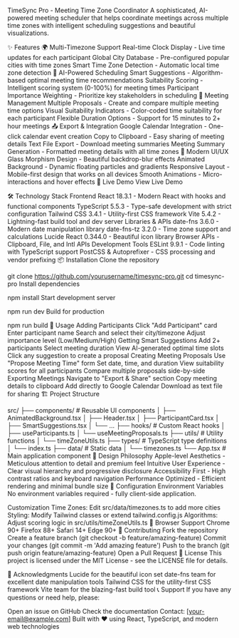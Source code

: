 TimeSync Pro - Meeting Time Zone Coordinator
A sophisticated, AI-powered meeting scheduler that helps coordinate meetings across multiple time zones with intelligent scheduling suggestions and beautiful visualizations.

   

✨ Features
🌍 Multi-Timezone Support
Real-time Clock Display - Live time updates for each participant
Global City Database - Pre-configured popular cities with time zones
Smart Time Zone Detection - Automatic local time zone detection
🤖 AI-Powered Scheduling
Smart Suggestions - Algorithm-based optimal meeting time recommendations
Suitability Scoring - Intelligent scoring system (0-100%) for meeting times
Participant Importance Weighting - Prioritize key stakeholders in scheduling
📅 Meeting Management
Multiple Proposals - Create and compare multiple meeting time options
Visual Suitability Indicators - Color-coded time suitability for each participant
Flexible Duration Options - Support for 15 minutes to 2+ hour meetings
📤 Export & Integration
Google Calendar Integration - One-click calendar event creation
Copy to Clipboard - Easy sharing of meeting details
Text File Export - Download meeting summaries
Meeting Summary Generation - Formatted meeting details with all time zones
🎨 Modern UI/UX
Glass Morphism Design - Beautiful backdrop-blur effects
Animated Background - Dynamic floating particles and gradients
Responsive Layout - Mobile-first design that works on all devices
Smooth Animations - Micro-interactions and hover effects
🚀 Live Demo
View Live Demo

🛠️ Technology Stack
Frontend
React 18.3.1 - Modern React with hooks and functional components
TypeScript 5.5.3 - Type-safe development with strict configuration
Tailwind CSS 3.4.1 - Utility-first CSS framework
Vite 5.4.2 - Lightning-fast build tool and dev server
Libraries & APIs
date-fns 3.6.0 - Modern date manipulation library
date-fns-tz 3.2.0 - Time zone support and calculations
Lucide React 0.344.0 - Beautiful icon library
Browser APIs - Clipboard, File, and Intl APIs
Development Tools
ESLint 9.9.1 - Code linting with TypeScript support
PostCSS & Autoprefixer - CSS processing and vendor prefixing
📦 Installation
Clone the repository


git clone https://github.com/yourusername/timesync-pro.git
cd timesync-pro
Install dependencies


npm install
Start development server


npm run dev
Build for production


npm run build
🎯 Usage
Adding Participants
Click "Add Participant" card
Enter participant name
Search and select their city/timezone
Adjust importance level (Low/Medium/High)
Getting Smart Suggestions
Add 2+ participants
Select meeting duration
View AI-generated optimal time slots
Click any suggestion to create a proposal
Creating Meeting Proposals
Use "Propose Meeting Time" form
Set date, time, and duration
View suitability scores for all participants
Compare multiple proposals side-by-side
Exporting Meetings
Navigate to "Export & Share" section
Copy meeting details to clipboard
Add directly to Google Calendar
Download as text file for sharing
🏗️ Project Structure

src/
├── components/          # Reusable UI components
│   ├── AnimatedBackground.tsx
│   ├── Header.tsx
│   ├── ParticipantCard.tsx
│   ├── SmartSuggestions.tsx
│   └── ...
├── hooks/              # Custom React hooks
│   ├── useParticipants.ts
│   └── useMeetingProposals.ts
├── utils/              # Utility functions
│   └── timeZoneUtils.ts
├── types/              # TypeScript type definitions
│   └── index.ts
├── data/               # Static data
│   └── timezones.ts
└── App.tsx             # Main application component
🎨 Design Philosophy
Apple-level Aesthetics - Meticulous attention to detail and premium feel
Intuitive User Experience - Clear visual hierarchy and progressive disclosure
Accessibility First - High contrast ratios and keyboard navigation
Performance Optimized - Efficient rendering and minimal bundle size
🔧 Configuration
Environment Variables
No environment variables required - fully client-side application.

Customization
Time Zones: Edit src/data/timezones.ts to add more cities
Styling: Modify Tailwind classes or extend tailwind.config.js
Algorithms: Adjust scoring logic in src/utils/timeZoneUtils.ts
📱 Browser Support
Chrome 90+
Firefox 88+
Safari 14+
Edge 90+
🤝 Contributing
Fork the repository
Create a feature branch (git checkout -b feature/amazing-feature)
Commit your changes (git commit -m 'Add amazing feature')
Push to the branch (git push origin feature/amazing-feature)
Open a Pull Request
📄 License
This project is licensed under the MIT License - see the LICENSE file for details.

🙏 Acknowledgments
Lucide for the beautiful icon set
date-fns team for excellent date manipulation tools
Tailwind CSS for the utility-first CSS framework
Vite team for the blazing-fast build tool
📞 Support
If you have any questions or need help, please:

Open an issue on GitHub
Check the documentation
Contact: [your-email@example.com]
Built with ❤️ using React, TypeScript, and modern web technologies
